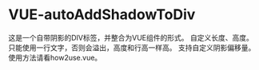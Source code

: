 # VUE-autoAddShadowToDiv

这是一个自带阴影的DIV标签，并整合为VUE组件的形式。
自定义长度、高度。
只能使用一行文字，否则会溢出，高度和行高一样高。
支持自定义阴影偏移量。
使用方法请看how2use.vue。
